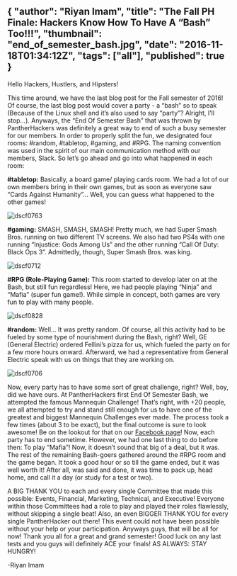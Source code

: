 {
  "author": "Riyan Imam",
  "title": "The Fall PH Finale: Hackers Know How To Have A “Bash” Too!!!",
  "thumbnail": "end_of_semester_bash.jpg",
  "date": "2016-11-18T01:34:12Z",
  "tags": ["all"],
  "published": true
}
---
Hello Hackers, Hustlers, and Hipsters!

This time around, we have the last blog post for the Fall semester of 2016! Of course, the last blog post would cover a party - a “bash” so to speak (Because of the Linux shell and it’s also used to say “party”? Alright, I’ll stop…). Anyways, the “End Of Semester Bash” that was thrown by PantherHackers was definitely a great way to end of such a busy semester for our members. In order to properly split the fun, we designated four rooms: #random, #tabletop, #gaming, and #RPG. The naming convention was used in the spirit of our main communication method with our members, Slack. So let’s go ahead and go into what happened in each room:

**\#tabletop:**
Basically, a board game/ playing cards room. We had a lot of our own members bring in their own games, but as soon as everyone saw “Cards Against Humanity”... Well, you can guess what happened to the other games!

![dscf0763](http://imgur.com/nZZS7MW.jpg)

**\#gaming:**
SMASH, SMASH, SMASH! Pretty much, we had Super Smash Bros. running on two different TV screens. We also had two PS4s with one running “Injustice: Gods Among Us” and the other running “Call Of Duty: Black Ops 3”. Admittedly, though, Super Smash Bros. was king.

![dscf0712](http://imgur.com/MhNT1ZR.jpg)

 **\#RPG (Role-Playing Game):**
 This room started to develop later on at the Bash, but still fun regardless! Here, we had people playing “Ninja” and “Mafia” (super fun game!). While simple in concept, both games are very fun to play with many people.

 ![dscf0828](http://imgur.com/ZFN82OP.jpg)

 **\#random:**
 Well… It was pretty random. Of course, all this activity had to be fueled by some type of nourishment during the Bash, right? Well, GE (General Electric) ordered Fellini’s pizza for us, which fueled the party on for a few more hours onward. Afterward, we had a representative from General Electric speak with us on things that they are working on.

 ![dscf0706](http://imgur.com/PS2YnLc.jpg)

 Now, every party has to have some sort of great challenge, right? Well, boy, did we have ours. At PantherHackers first End Of Semester Bash, we attempted the famous Mannequin Challenge! That’s right, with +20 people, we all attempted to try and stand still enough for us to have one of the greatest and biggest Mannequin Challenges ever made. The process took a few times (about 3 to be exact), but the final outcome is sure to look awesome! Be on the lookout for that on our [Facebook page](https://www.facebook.com/PantherHackers/?fref=ts)!  Now, each party has to end sometime. However, we had one last thing to do before then: To play “Mafia”! Now, it doesn’t sound that big of a deal, but it was. The rest of the remaining Bash-goers gathered around the #RPG room and the game began. It took a good hour or so till the game ended, but it was well worth it! After all, was said and done, it was time to pack up, head home, and call it a day (or study for a test or two).  

 A BIG THANK YOU to each and every single Committee that made this possible: Events, Financial, Marketing, Technical, and Executive! Everyone within those Committees had a role to play and played their roles flawlessly, without skipping a single beat! Also, an even BIGGER THANK YOU for every single PantherHacker out there! This event could not have been possible without your help or your participation. Anyways guys, that will be all for now! Thank you all for a great and grand semester! Good luck on any last tests and you guys will definitely ACE your finals! AS ALWAYS: STAY HUNGRY!

 -Riyan Imam
